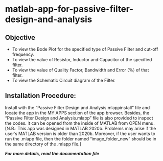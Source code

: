 # matlab-app-for-passive-filter-design-and-analysis

## Objective
* To view the Bode Plot for the specified type of Passive Filter and cut-off frequency. 
* To view the value of Resistor, Inductor and Capacitor of the specified filter.
* To view the value of Quality Factor, Bandwidth and Error (%) of that filter.
* To view the Schematic Circuit diagram of the Filter.

## Installation Procedure:
Install with the “Passive Filter Design and Analysis.mlappinstall” file and locate the app in the MY APPS 
section of the app browser. Besides, the “Passive Filter Design and Analysis.mlapp” file is also provided 
to inspect the codes. It can be opened from the inside of MATLAB from OPEN menu. 
[N.B.: This app was designed in MATLAB 2020b. Problems may arise if the user’s MATLAB version is older 
than 2020b. Moreover, if the user wants to run the .mlapp file, then the folder named 
“image_folder_new” should be in the same directory of the .mlapp file.]

***For more details, read the documentation file***
